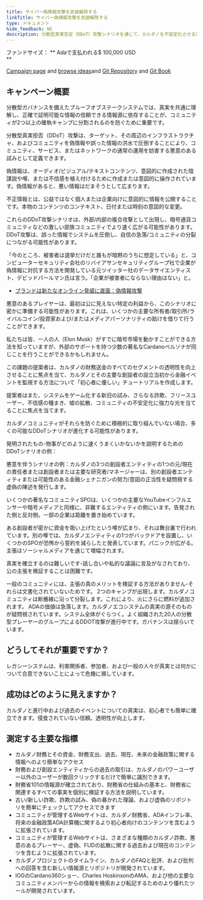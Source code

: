 ```yaml
---
title: サイバー偽情報攻撃を武装解除する
linkTitle: サイバー偽情報攻撃を武装解除する
type: ドキュメント
hide_feedback: NS
description: 分散型真実否定（DDoT）攻撃シナリオを通じて、カルダノを不安定化させる試みをどのように防ぐことができますか？
---
```


ファンドサイズ： **&nbsp;Adaで支払われる$ 100,000 USD <br> **

[Campaign page](https://cardano.ideascale.com/a/campaign-home/26239) and [browse ideas](https://cardano.ideascale.com/a/ideas/top/campaign-filter/byids/campaigns/26239/stage/unspecified)and [Git Repository](https://github.com/Catalyst-Challenges/F7-Disarm-cyber-disinformation-attacks) and [Git Book](https://quality-assurance-dao.gitbook.io/catalyst-fund-7-challenges/fund-7/disarm-cyber-disinformation-attacks)

## キャンペーン概要

分散型ガバナンスを備えたプルーフオブステークシステムでは、真実を共通に理解し、正確で証明可能な情報の信頼できる情報源に依存することが、コミュニティが2つ以上の確執キャンプに分割されるのを防ぐために重要です。

分散型真実拒否（DDoT）攻撃は、ターゲット、その周辺のインフラストラクチャ、およびコミュニティを偽情報や誤った情報の洪水で圧倒することにより、コミュニティ、サービス、またはネットワークの通常の運用を妨害する悪意のある試みとして定義できます。

偽情報は、オーディオ/ビジュアル/テキストコンテンツ、意図的に作成された陰謀説や噂、または不信感を植え付けるために作成または意図的に操作されています。偽情報があると、悪い情報はだまそうとして広まります。

不正情報とは、公益ではなく個人または企業向けに意図的に情報を公開することです。本物のコンテンツのコンテキスト、日付または時刻の意図的な変更。

これらのDDoT攻撃シナリオは、外部/内部の複合攻撃として出現し、暗号通貨コミュニティなどの激しい部族コミュニティでより速く広がる可能性があります。 DDoT攻撃は、誤った情報でシステムを圧倒し、自信の急落/コミュニティの分裂につながる可能性があります。

「今のところ、被害者は選挙だけだと誰もが暗黙のうちに想定している」と、コンピューターセキュリティ会社のリバイアサンセキュリティグループ社で企業が偽情報に対抗する方法を開発している元ツイッター社のデータサイエンティスト、デビッドパールマン氏は言う。「企業が被害者にならない理由はない」と。

- [ブランドは新たなオンライン脅威に直面：偽情報攻撃](https://www.wsj.com/articles/brands-face-a-new-online-threat-disinformation-attacks-11602187365)

悪意のあるプレイヤーは、最初は公に見えない特定の利益から、このシナリオに密かに準備する可能性があります。これは、いくつかの主要な所有者/取引所/ライバルコイン/投資家および/またはメディアパーソナリティの助けを借りて行うことができます。

私たちは皆、一人の人（Elon Musk）がすでに暗号市場を動かすことができる方法を知っていますが、外部のサポートを持つ少数の著名なCardanoペルソナが同じことを行うことができるかもしれません。

この課題の提案者は、カルダノの財務送金のすべてのセグメントの透明性を向上させることに焦点を当て、カルダノとその主要な創設者の設立当初から金融イベントを監視する方法について「初心者に優しい」チュートリアルを作成します。

提案者はまた、システムをゲーム化する新旧の試み、さらなる詐欺、フリースユーザー、不信感の種まき、嘘の拡散、コミュニティの不安定化に強力な光を当てることに焦点を当てます。

カルダノコミュニティがそれらを防ぐために積極的に取り組んでいない場合、多くの可能なDDoTシナリオが進化する可能性があります。

発明されたもの-物事がどのように速くうまくいかないかを説明するためのDDoTシナリオの例：

悪意を伴うシナリオの例：カルダノの3つの創設者エンティティの1つの元/現在の責任者または創設者または主要な研究者/マネージャーは、別の創設者エンティティまたは可能性のある金融シェナニガンの努力/意図の正当性を疑問視する虚偽の陳述を発行します。

いくつかの著名なコミュニティSPOは、いくつかの主要なYouTubeインフルエンサーや暗号メディアと同様に、非難するエンティティの側にいます。告発された側と反対側。一部の企業は距離を置き始めています。

ある創設者が密かに資金を吸い上げたという噂が広まり、それは舞台裏で行われています。別の噂では、カルダノエンティティの1つがバックドアを設置し、いくつかのSPOが恐怖から誓約を減らしたと発表しています。パニックが広がる。主張はソーシャルメディアを通じて増幅されます。

真実を確立するのは難しいです-話し合いや私的な議論に言及がなされており、公の主張を検証することは困難です。

一般のコミュニティには、主張の真のメリットを検証する方法がありません-それらは文書化されていないためです。 2つのキャンプが出現します。カルダノコミュニティは断層線に沿って分裂します。これにより、火にさらに燃料が追加されます。 ADAの価値は急落します。カルダノエコシステムの真実の源そのものが疑問視されています。システム全体がぐらつく。よく組織された20人の分散型プレーヤーのグループによるDDOT攻撃が進行中です。ガバナンスは揺らいでいます。

## どうしてそれが重要ですか？

レガシーシステムは、利害関係者、参加者、および一般の人々が真実とは何かについて合意できないことによって危機に瀕しています。

## 成功はどのように見えますか？

カルダノと進行中および過去のイベントについての真実は、初心者でも簡単に確立できます。侵食されていない信頼。透明性が向上します。

## 測定する主要な指標

- カルダノ財務とその資金、財務支出、過去、現在、未来の金融政策に関する情報へのより簡単なアクセス
- 財務および創設エンティティからの過去の取引は、カルダノのパワーユーザー以外のユーザーが数回クリックするだけで簡単に識別できます。
- 財務省101の情報源が確立されており、財務省の仕組みの基本と、財務省に関連するすべての事実を個別に検証する方法を説明しています。
- 古い/新しい詐欺、詐欺の試み、偽の暴かれた理論、および虚偽のリポジトリを簡単にチェックしてアクセスできます
- コミュニティが管理するWebサイトは、カルダノ財務省、ADAインフレ率、将来の金融政策ADA計算機に関するより初心者向けのコンテンツを含むように拡張されています。
- コミュニティが管理するWebサイトは、さまざまな種類のカルダノ詐欺、悪意のあるプレーヤー、虚偽、FUDの拡散に関する過去および現在のコンテンツを含むように拡張されています。
- カルダノプロジェクトのタイムライン、カルダノのFAQと批評、および批判への回答を含む新しい情報源とリポジトリが開発されています。
- IOGのCardano360ショー、Charles HoskinsonのAMA、および他の主要なコミュニティメンバーからの情報を検索および転記するためのより優れたツールが開発されています。
